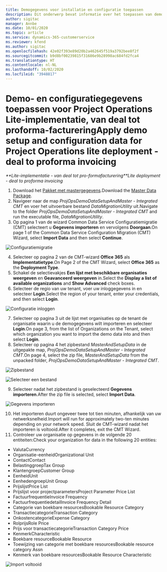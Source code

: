 ```yaml
---
title: Demogegevens voor installatie en configuratie toepassen
description: Dit onderwerp bevat informatie over het toepassen van demo- en configuratiegegevens voor Project Operations.
author: sigitac
manager: Annbe
ms.date: 10/01/2020
ms.topic: article
ms.service: dynamics-365-customerservice
ms.reviewer: kfend
ms.author: sigitac
ms.openlocfilehash: 42e02f393e89d20b2a462645f519a3792bee8f2f
ms.sourcegitcommit: b9d8bf00239815f31686e9b28998ac684fd2fca4
ms.translationtype: HT
ms.contentlocale: nl-NL
ms.lasthandoff: 10/02/2020
ms.locfileid: "3948817"
---
```

# <a name="apply-demo-setup-and-configuration-data-for-project-operations-lite-deployment---deal-to-proforma-invoicing"></a><span data-ttu-id="4c5c3-103">Demo- en configuratiegegevens toepassen voor Project Operations Lite-implementatie, van deal tot proforma-facturering</span><span class="sxs-lookup"><span data-stu-id="4c5c3-103">Apply demo setup and configuration data for Project Operations lite deployment - deal to proforma invoicing</span></span>

<span data-ttu-id="4c5c3-104">_\*\*Lite-implementatie - van deal tot pro-formafacturering_</span><span class="sxs-lookup"><span data-stu-id="4c5c3-104">_\*\*Lite deployment - deal to proforma invoicing_</span></span>

1. <span data-ttu-id="4c5c3-105">Download het [Pakket met mastergegevens](https://download.microsoft.com/download/3/4/1/341bf279-a64f-4baa-af31-ce624859b518/ProjOpsSampleSetupData%20-%20CE%20only%20CMT.zip).</span><span class="sxs-lookup"><span data-stu-id="4c5c3-105">Download the [Master Data Package](https://download.microsoft.com/download/3/4/1/341bf279-a64f-4baa-af31-ce624859b518/ProjOpsSampleSetupData%20-%20CE%20only%20CMT.zip).</span></span> 
2. <span data-ttu-id="4c5c3-106">Navigeer naar de map *ProjOpsDemoDataSetupAndMaster - Integrated CMT* en voer het uitvoerbare bestand *DataMigrationUtility* uit.</span><span class="sxs-lookup"><span data-stu-id="4c5c3-106">Navigate to the folder *ProjOpsDemoDataSetupAndMaster - Integrated CMT* and run the executable file, *DataMigrationUtility*.</span></span>
3. <span data-ttu-id="4c5c3-107">Op pagina 1 van de wizard Common Data Service Configuratiemigratie (CMT) selecteert u **Gegevens importeren** en vervolgens **Doorgaan**.</span><span class="sxs-lookup"><span data-stu-id="4c5c3-107">On page 1 of the Common Data Service Configuration Migration (CMT) Wizard, select **Import Data** and then select **Continue**.</span></span>

![Configuratiemigratie](./media/1ConfigurationMigration.png)

4. <span data-ttu-id="4c5c3-109">Selecteer op pagina 2 van de CMT-wizard **Office 365** als **Implementatietype**.</span><span class="sxs-lookup"><span data-stu-id="4c5c3-109">On Page 2 of the CMT Wizard, select **Office 365** as the **Deployment Type**.</span></span>
5. <span data-ttu-id="4c5c3-110">Schakel de selectievakjes **Een lijst met beschikbare organisaties weergeven** en **Geavanceerd weergeven** in.</span><span class="sxs-lookup"><span data-stu-id="4c5c3-110">Select the **Display a list of available organizations** and **Show Advanced** check boxes.</span></span>
6. <span data-ttu-id="4c5c3-111">Selecteer de regio van uw tenant, voer uw inloggegevens in en selecteer **Login**.</span><span class="sxs-lookup"><span data-stu-id="4c5c3-111">Select the region of your tenant, enter your credentials, and then select **Login**.</span></span>

![Configuratie inloggen](./media/2ConfigurationSignin.png)

7. <span data-ttu-id="4c5c3-113">Selecteer op pagina 3 uit de lijst met organisaties op de tenant de organisatie waarin u de demogegevens wilt importeren en selecteer **Login**.</span><span class="sxs-lookup"><span data-stu-id="4c5c3-113">On page 3, from the list of Organizations on the Tenant, select which organization you want to import the demo data into and then select **Login**.</span></span>
8. <span data-ttu-id="4c5c3-114">Selecteer op pagina 4 het zipbestand *MasterAndSetupData* in de uitgepakte map, *ProjOpsDemoDataSetupAndMaster - Integrated CMT*.</span><span class="sxs-lookup"><span data-stu-id="4c5c3-114">On page 4, select the zip file, *MasterAndSetupData* from the unpacked folder, *ProjOpsDemoDataSetupAndMaster - Integrated CMT*.</span></span>

![Zipbestand](./media/3ZipFile.png)

![Selecteer een bestand](./media/4SelectAFile.png)

9. <span data-ttu-id="4c5c3-117">Selecteer nadat het zipbestand is geselecteerd **Gegevens importeren**.</span><span class="sxs-lookup"><span data-stu-id="4c5c3-117">After the zip file is selected, select **Import Data**.</span></span>

![Gegevens importeren](./media/5ImportData.png)

10. <span data-ttu-id="4c5c3-119">Het importeren duurt ongeveer twee tot tien minuten, afhankelijk van uw netwerksnelheid.</span><span class="sxs-lookup"><span data-stu-id="4c5c3-119">Import will run for approximately two-ten minutes depending on your network speed.</span></span> <span data-ttu-id="4c5c3-120">Sluit de CMT-wizard nadat het importeren is voltooid.</span><span class="sxs-lookup"><span data-stu-id="4c5c3-120">After it completes, exit the CMT Wizard.</span></span> 
11. <span data-ttu-id="4c5c3-121">Controleer uw organisatie op gegevens in de volgende 20 entiteiten:</span><span class="sxs-lookup"><span data-stu-id="4c5c3-121">Check your organization for data in the following 20 entities:</span></span>

- <span data-ttu-id="4c5c3-122">Valuta</span><span class="sxs-lookup"><span data-stu-id="4c5c3-122">Currency</span></span>
- <span data-ttu-id="4c5c3-123">Organisatie-eenheid</span><span class="sxs-lookup"><span data-stu-id="4c5c3-123">Organizational Unit</span></span>
- <span data-ttu-id="4c5c3-124">Contact</span><span class="sxs-lookup"><span data-stu-id="4c5c3-124">Contact</span></span>
- <span data-ttu-id="4c5c3-125">Belastinggroep</span><span class="sxs-lookup"><span data-stu-id="4c5c3-125">Tax Group</span></span>
- <span data-ttu-id="4c5c3-126">Klantengroep</span><span class="sxs-lookup"><span data-stu-id="4c5c3-126">Customer Group</span></span>
- <span data-ttu-id="4c5c3-127">Eenheid</span><span class="sxs-lookup"><span data-stu-id="4c5c3-127">Unit</span></span>
- <span data-ttu-id="4c5c3-128">Eenhedengroep</span><span class="sxs-lookup"><span data-stu-id="4c5c3-128">Unit Group</span></span>
- <span data-ttu-id="4c5c3-129">Prijslijst</span><span class="sxs-lookup"><span data-stu-id="4c5c3-129">Price List</span></span>
- <span data-ttu-id="4c5c3-130">Prijslijst voor projectparameters</span><span class="sxs-lookup"><span data-stu-id="4c5c3-130">Project Parameter Price List</span></span>
- <span data-ttu-id="4c5c3-131">Factuurfrequentie</span><span class="sxs-lookup"><span data-stu-id="4c5c3-131">Invoice Frequency</span></span>
- <span data-ttu-id="4c5c3-132">Factuurfrequentiedetail</span><span class="sxs-lookup"><span data-stu-id="4c5c3-132">Invoice Frequency Detail</span></span>
- <span data-ttu-id="4c5c3-133">Categorie van boekbare resources</span><span class="sxs-lookup"><span data-stu-id="4c5c3-133">Bookable Resource Category</span></span>
- <span data-ttu-id="4c5c3-134">Transactiecategorie</span><span class="sxs-lookup"><span data-stu-id="4c5c3-134">Transaction Category</span></span>
- <span data-ttu-id="4c5c3-135">Onkostencategorie</span><span class="sxs-lookup"><span data-stu-id="4c5c3-135">Expense Category</span></span>
- <span data-ttu-id="4c5c3-136">Rolprijs</span><span class="sxs-lookup"><span data-stu-id="4c5c3-136">Role Price</span></span>
- <span data-ttu-id="4c5c3-137">Prijs voor transactiecategorie</span><span class="sxs-lookup"><span data-stu-id="4c5c3-137">Transaction Category Price</span></span>
- <span data-ttu-id="4c5c3-138">Kenmerk</span><span class="sxs-lookup"><span data-stu-id="4c5c3-138">Characteristic</span></span>
- <span data-ttu-id="4c5c3-139">Boekbare resource</span><span class="sxs-lookup"><span data-stu-id="4c5c3-139">Bookable Resource</span></span>
- <span data-ttu-id="4c5c3-140">Toewijzing van categorie met boekbare resources</span><span class="sxs-lookup"><span data-stu-id="4c5c3-140">Bookable resource category Assn</span></span>
- <span data-ttu-id="4c5c3-141">Kenmerk van boekbare resources</span><span class="sxs-lookup"><span data-stu-id="4c5c3-141">Bookable Resource Characteristic</span></span>

![Import voltooid](./media/6CompleteImport.png)
